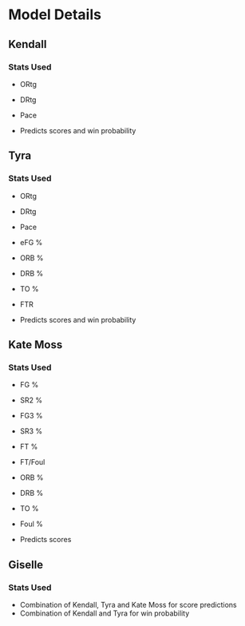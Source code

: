 # Model Details

## Kendall

### Stats Used

- ORtg
- DRtg
- Pace

- Predicts scores and win probability

## Tyra

### Stats Used

- ORtg
- DRtg
- Pace
- eFG %
- ORB %
- DRB %
- TO %
- FTR

- Predicts scores and win probability

## Kate Moss

### Stats Used

- FG %
- SR2 %
- FG3 %
- SR3 %
- FT %
- FT/Foul
- ORB %
- DRB %
- TO %
- Foul %

- Predicts scores

## Giselle

### Stats Used

- Combination of Kendall, Tyra and Kate Moss for score predictions
- Combination of Kendall and Tyra for win probability

